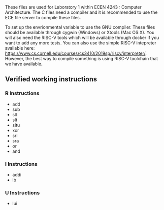 These files are used for Laboratory 1 within ECEN 4243 : Computer
Architecture.  The C files need a compiler and it is recommended to
use the ECE file server to compile these files.

To set up the envrionmental variable to use the GNU compiler.
These files should be available through cygwin (Windows) or Xtools
(Mac OS X).  You will also need the RISC-V tools which will be
available through docker if you want to add any more tests.  You can
also use the simple RISC-V intepreter available here:
https://www.cs.cornell.edu/courses/cs3410/2019sp/riscv/interpreter/.
However, the best way to compile something is using RISC-V toolchain
that we have available.

## Verified working instructions
### R Instructions
* add
* sub
* sll
* slt
* sltu
* xor
* srl
* sra
* or
* and

### I Instructions
* addi
* lb

### U Instructions
* lui